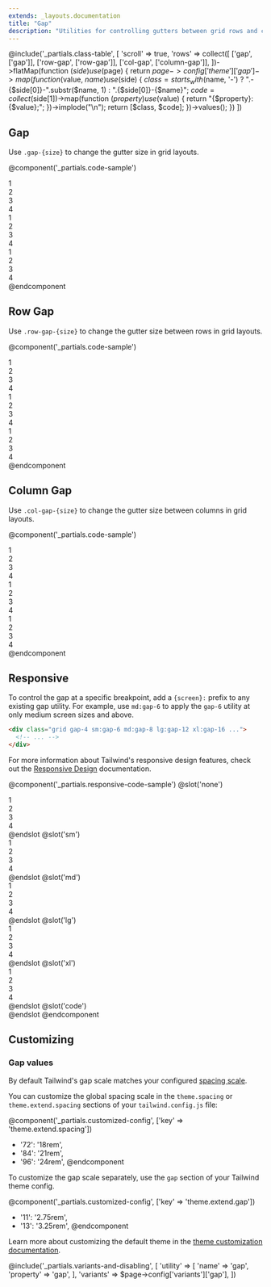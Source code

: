 ```yaml
---
extends: _layouts.documentation
title: "Gap"
description: "Utilities for controlling gutters between grid rows and columns."
---
```


@include('_partials.class-table', [
  'scroll' => true,
  'rows' => collect([
    ['gap', ['gap']],
    ['row-gap', ['row-gap']],
    ['col-gap', ['column-gap']],
  ])->flatMap(function ($side) use ($page) {
    return $page->config['theme']['gap']->map(function ($value, $name) use ($side) {
      $class = starts_with($name, '-')
        ? ".-{$side[0]}-".substr($name, 1)
        : ".{$side[0]}-{$name}";
      $code = collect($side[1])->map(function ($property) use ($value) {
        return "{$property}: {$value};";
      })->implode("\n");
      return [$class, $code];
    })->values();
  })
])

## Gap

Use `.gap-{size}` to change the gutter size in grid layouts.

@component('_partials.code-sample')
<div class="grid grid-cols-2 gap-1 bg-red-200">
  <div class="text-gray-700 text-center bg-gray-400 p-2">1</div>
  <div class="text-gray-700 text-center bg-gray-400 p-2">2</div>
  <div class="text-gray-700 text-center bg-gray-400 p-2">3</div>
  <div class="text-gray-700 text-center bg-gray-400 p-2">4</div>
</div>

<div class="grid grid-cols-2 gap-2 bg-red-200 my-6">
  <div class="text-gray-700 text-center bg-gray-400 p-2">1</div>
  <div class="text-gray-700 text-center bg-gray-400 p-2">2</div>
  <div class="text-gray-700 text-center bg-gray-400 p-2">3</div>
  <div class="text-gray-700 text-center bg-gray-400 p-2">4</div>
</div>

<div class="grid grid-cols-2 gap-6 bg-red-200">
  <div class="text-gray-700 text-center bg-gray-400 p-2">1</div>
  <div class="text-gray-700 text-center bg-gray-400 p-2">2</div>
  <div class="text-gray-700 text-center bg-gray-400 p-2">3</div>
  <div class="text-gray-700 text-center bg-gray-400 p-2">4</div>
</div>
@endcomponent

## Row Gap

Use `.row-gap-{size}` to change the gutter size between rows in grid layouts.

@component('_partials.code-sample')
<div class="grid grid-cols-2 row-gap-1 bg-red-200">
  <div class="text-gray-700 text-center bg-gray-400 p-2">1</div>
  <div class="text-gray-700 text-center bg-gray-400 p-2">2</div>
  <div class="text-gray-700 text-center bg-gray-400 p-2">3</div>
  <div class="text-gray-700 text-center bg-gray-400 p-2">4</div>
</div>

<div class="grid grid-cols-2 row-gap-2 bg-red-200 my-6">
  <div class="text-gray-700 text-center bg-gray-400 p-2">1</div>
  <div class="text-gray-700 text-center bg-gray-400 p-2">2</div>
  <div class="text-gray-700 text-center bg-gray-400 p-2">3</div>
  <div class="text-gray-700 text-center bg-gray-400 p-2">4</div>
</div>

<div class="grid grid-cols-2 row-gap-6 bg-red-200">
  <div class="text-gray-700 text-center bg-gray-400 p-2">1</div>
  <div class="text-gray-700 text-center bg-gray-400 p-2">2</div>
  <div class="text-gray-700 text-center bg-gray-400 p-2">3</div>
  <div class="text-gray-700 text-center bg-gray-400 p-2">4</div>
</div>
@endcomponent

## Column Gap

Use `.col-gap-{size}` to change the gutter size between columns in grid layouts.

@component('_partials.code-sample')
<div class="grid grid-cols-2 col-gap-1 bg-red-200">
  <div class="text-gray-700 text-center bg-gray-400 p-2">1</div>
  <div class="text-gray-700 text-center bg-gray-400 p-2">2</div>
  <div class="text-gray-700 text-center bg-gray-400 p-2">3</div>
  <div class="text-gray-700 text-center bg-gray-400 p-2">4</div>
</div>

<div class="grid grid-cols-2 col-gap-2 bg-red-200 my-6">
  <div class="text-gray-700 text-center bg-gray-400 p-2">1</div>
  <div class="text-gray-700 text-center bg-gray-400 p-2">2</div>
  <div class="text-gray-700 text-center bg-gray-400 p-2">3</div>
  <div class="text-gray-700 text-center bg-gray-400 p-2">4</div>
</div>

<div class="grid grid-cols-2 col-gap-6 bg-red-200">
  <div class="text-gray-700 text-center bg-gray-400 p-2">1</div>
  <div class="text-gray-700 text-center bg-gray-400 p-2">2</div>
  <div class="text-gray-700 text-center bg-gray-400 p-2">3</div>
  <div class="text-gray-700 text-center bg-gray-400 p-2">4</div>
</div>
@endcomponent

## Responsive

To control the gap at a specific breakpoint, add a `{screen}:` prefix to any existing gap utility. For example, use `md:gap-6` to apply the `gap-6` utility at only medium screen sizes and above.

```html
<div class="grid gap-4 sm:gap-6 md:gap-8 lg:gap-12 xl:gap-16 ...">
  <!-- ... -->
</div>
```

For more information about Tailwind's responsive design features, check out the [Responsive Design](/docs/responsive-design) documentation.

@component('_partials.responsive-code-sample')
@slot('none')
<div class="grid grid-cols-2 gap-2 bg-red-200 my-6">
  <div class="text-gray-700 text-center bg-gray-400 p-2">1</div>
  <div class="text-gray-700 text-center bg-gray-400 p-2">2</div>
  <div class="text-gray-700 text-center bg-gray-400 p-2">3</div>
  <div class="text-gray-700 text-center bg-gray-400 p-2">4</div>
</div>
@endslot
@slot('sm')
<div class="grid grid-cols-2 gap-1 bg-red-200 my-6">
  <div class="text-gray-700 text-center bg-gray-400 p-2">1</div>
  <div class="text-gray-700 text-center bg-gray-400 p-2">2</div>
  <div class="text-gray-700 text-center bg-gray-400 p-2">3</div>
  <div class="text-gray-700 text-center bg-gray-400 p-2">4</div>
</div>
@endslot
@slot('md')
<div class="grid grid-cols-2 gap-4 bg-red-200 my-6">
  <div class="text-gray-700 text-center bg-gray-400 p-2">1</div>
  <div class="text-gray-700 text-center bg-gray-400 p-2">2</div>
  <div class="text-gray-700 text-center bg-gray-400 p-2">3</div>
  <div class="text-gray-700 text-center bg-gray-400 p-2">4</div>
</div>
@endslot
@slot('lg')
<div class="grid grid-cols-2 row-gap-2 bg-red-200 my-6">
  <div class="text-gray-700 text-center bg-gray-400 p-2">1</div>
  <div class="text-gray-700 text-center bg-gray-400 p-2">2</div>
  <div class="text-gray-700 text-center bg-gray-400 p-2">3</div>
  <div class="text-gray-700 text-center bg-gray-400 p-2">4</div>
</div>
@endslot
@slot('xl')
<div class="grid grid-cols-2 col-gap-6 bg-red-200 my-6">
  <div class="text-gray-700 text-center bg-gray-400 p-2">1</div>
  <div class="text-gray-700 text-center bg-gray-400 p-2">2</div>
  <div class="text-gray-700 text-center bg-gray-400 p-2">3</div>
  <div class="text-gray-700 text-center bg-gray-400 p-2">4</div>
</div>
@endslot
@slot('code')
<div class="grid none:gap-2 sm:gap-1 md:gap-4 lg:row-gap-2 xl:col-gap-6 ...">
  <!-- ... -->
</div>
@endslot
@endcomponent

## Customizing

### Gap values

By default Tailwind's gap scale matches your configured [spacing scale](/docs/customizing-spacing).

You can customize the global spacing scale in the `theme.spacing` or `theme.extend.spacing` sections of your `tailwind.config.js` file:

@component('_partials.customized-config', ['key' => 'theme.extend.spacing'])
+ '72': '18rem',
+ '84': '21rem',
+ '96': '24rem',
@endcomponent

To customize the gap scale separately, use the `gap` section of your Tailwind theme config.

@component('_partials.customized-config', ['key' => 'theme.extend.gap'])
+ '11': '2.75rem',
+ '13': '3.25rem',
@endcomponent

Learn more about customizing the default theme in the [theme customization documentation](/docs/theme#customizing-the-default-theme).

@include('_partials.variants-and-disabling', [
    'utility' => [
        'name' => 'gap',
        'property' => 'gap',
    ],
    'variants' => $page->config['variants']['gap'],
])

